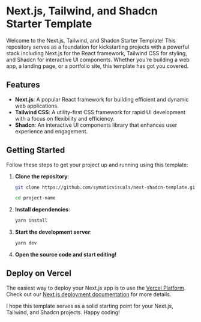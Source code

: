# Next.js, Tailwind, and Shadcn Starter Template

Welcome to the Next.js, Tailwind, and Shadcn Starter Template! This repository serves as a foundation for kickstarting projects with a powerful stack including Next.js for the React framework, Tailwind CSS for styling, and Shadcn for interactive UI components. Whether you're building a web app, a landing page, or a portfolio site, this template has got you covered.

## Features

- **Next.js**: A popular React framework for building efficient and dynamic web applications.
- **Tailwind CSS**: A utility-first CSS framework for rapid UI development with a focus on flexibility and efficiency.
- **Shadcn**: An interactive UI components library that enhances user experience and engagement.

## Getting Started

Follow these steps to get your project up and running using this template:

1. **Clone the repository**:

   ```bash
   git clone https://github.com/symaticvisuals/next-shadcn-template.git project-name

   cd project-name
   ```

2. **Install dependencies**:

   ```bash
   yarn install
   ```

3. **Start the development server**:

   ```bash
   yarn dev
   ```

4. **Open the source code and start editing!**

## Deploy on Vercel

The easiest way to deploy your Next.js app is to use the [Vercel Platform](https://vercel.com/new?utm_medium=default-template&filter=next.js&utm_source=create-next-app&utm_campaign=create-next-app-readme). Check out our [Next.js deployment documentation](https://nextjs.org/docs/deployment) for more details.

I hope this template serves as a solid starting point for your Next.js, Tailwind, and Shadcn projects. Happy coding!


